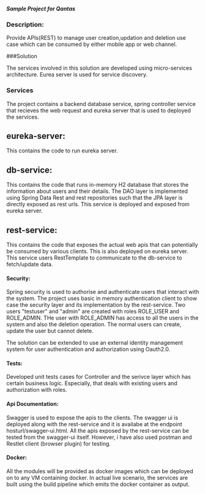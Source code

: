 ##### Sample Project for Qantas


### Description: 

Provide APIs(REST) to manage user creation,updation and deletion use case which can be consumed by either mobile app or web channel.

###Solution
 
The services involved in this solution are developed using micro-services architecture. Eurea server is used for service discovery. 

### Services

The project contains a backend database service, spring controller service that recieves the web request and eureka server that is used to deployed the services.

 ## eureka-server: 
 This contains the code to run eureka server.
 
 ## db-service:  
 This contains the code that runs in-memory H2 database that stores the information about users and their details. The DAO layer is implemented using Spring Data Rest and rest repositories such that the JPA layer is directly exposed as rest urls. This service is deployed and exposed from eureka server. 
 
 ## rest-service:  
 This contains the code that exposes the actual web apis that can potentially be consumed by various clients. This is also deployed on eureka server. This service users RestTemplate to communicate to the db-service to fetch/update data.
 
 #### Security:  
 Spring security is used to authorise and authenticate users that interact with the system. The project uses basic in memory authentication client to show case the security layer and its implementation by the rest-service. Two users "testuser" and "admin" are created with roles ROLE_USER and ROLE_ADMIN.  THe user with ROLE_ADMIN has access to all the users in the system and also the deletion operation.  The normal users can create, update the user but cannot delete. 
 
 The solution can be extended to use an external identity management system for user authentication and authorization using Oauth2.0.
 
 #### Tests:  
 Developed unit tests cases for Controller and the serivce layer which has certain business logic. Especially, that deals with existing users and authorization with roles.  
 
 #### Api Documentation:  
 Swagger is used to expose the apis to the clients.  The swagger ui is deployed along with the rest-service and it is availabe at the endpoint hosturl/swagger-ui.html. All the apis exposed by the rest-service can be tested from the swagger-ui itself. However, i have also used postman and Restlet client (browser plugin) for testing. 
 
 #### Docker: 
 All the modules will be provided as docker images which can be deployed on to any VM containing docker. 
		In actual live scenario, the services are built using the build pipeline which emits the docker container as output.
 